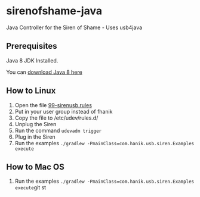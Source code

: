 # sirenofshame-java
Java Controller for the Siren of Shame - Uses usb4java

## Prerequisites
  Java 8 JDK Installed.
  
  You can [download Java 8 here](http://www.oracle.com/technetwork/java/javase/downloads/jdk8-downloads-2133151.html)
## How to Linux

 1. Open the file [99-sirenusb.rules](src/main/resources/99-sirenusb.urles)
 2. Put in your user group instead of fhanik
 3. Copy the file to /etc/udev/rules.d/
 4. Unplug the Siren
 5. Run the command `udevadm trigger`
 6. Plug in the Siren
 7. Run the examples `./gradlew -PmainClass=com.hanik.usb.siren.Examples execute`
 
## How to Mac OS

 1. Run the examples `./gradlew -PmainClass=com.hanik.usb.siren.Examples execute`git st
